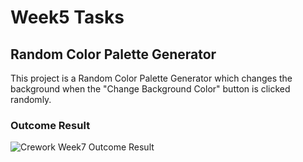 # Week5 Tasks

## Random Color Palette Generator

This project is a Random Color Palette Generator which changes the background when the "Change Background Color" button is clicked randomly.


### Outcome Result

![Crework Week7 Outcome Result](https://user-images.githubusercontent.com/74645302/185785275-54dd1a13-eee1-4ee5-af22-f9137ab274d1.png)
